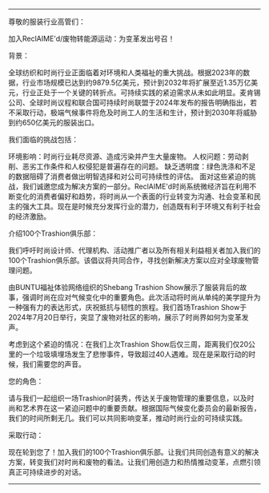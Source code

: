 ---

尊敬的服装行业高管们：

加入ReclAIME'd/废物转能源运动：为变革发出号召！

背景：

全球纺织和时尚行业正面临着对环境和人类福祉的重大挑战。根据2023年的数据，行业市场规模已达到约9879.5亿美元，预计到2032年将扩展至近1.35万亿美元，行业正处于一个关键的转折点。可持续实践的紧迫需求从未如此明显。麦肯锡公司、全球时尚议程和联合国可持续时尚联盟于2024年发布的报告明确指出，若不采取行动，极端气候事件将危及时尚工人的生活和生计，预计到2030年将威胁到约650亿美元的服装出口。

我们面临的挑战包括：

环境影响：时尚行业耗尽资源、造成污染并产生大量废物。
人权问题：劳动剥削、恶劣工作条件和人权侵犯是普遍存在的问题。
缺乏透明度：绿色洗涤和不足的数据阻碍了消费者做出明智选择和对公司可持续性的评估。
面对这些紧迫的挑战，我们诚邀您成为解决方案的一部分。ReclAIME'd时尚系统微经济旨在利用不断变化的消费者偏好和趋势，将时尚从一个表面的行业转变为沟通、社会变革和民主的强大工具。现在是时候充分发挥行业的潜力，创造既有利于环境又有利于社会的经济激励。

介绍100个Trashion俱乐部：

我们呼吁时尚设计师、代理机构、活动推广者以及所有相关利益相关者加入我们的100个Trashion俱乐部。该倡议将共同合作，寻找创新解决方案以应对全球废物管理问题。

由BUNTU福祉体验网络组织的Shebang Trashion Show展示了服装背后的故事，强调时尚在应对气候变化中的重要角色。此次活动将时尚从单纯的美学提升为一种强有力的表达形式，庆祝抵抗与韧性的旅程。我们首场Trashion Show于2024年7月20日举行，突显了废物对社区的影响，展示了时尚界如何为变革发声。

考虑到这个紧迫的情况：在我们上次Trashion Show后仅三周，距离我们仅20公里的一个垃圾填埋场发生了悲惨事件，导致超过40人遇难。现在是采取行动的时候，我们需要您的声音。

您的角色：

请与我们一起组织一场Trashion时装秀，传达关于废物管理的重要信息，以及时尚和艺术界在这一紧迫问题中的重要贡献。根据国际气候变化委员会的最新报告，我们的时间所剩无几。我们可以共同影响变革，推动时尚行业的可持续实践。

采取行动：

现在轮到您了！加入我们的100个Trashion俱乐部。让我们共同创造有意义的解决方案，转变我们对时尚和废物的看法。让我们用创造力和热情推动变革，点燃引领真正可持续进步的对话。

---
